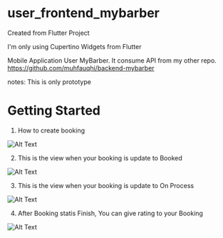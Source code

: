 # user_frontend_mybarber

Created from Flutter Project

I'm only using Cupertino Widgets from Flutter

Mobile Application User MyBarber.
It consume API from my other repo. https://github.com/muhfauqhi/backend-mybarber

notes: This is only prototype

# Getting Started


1. How to create booking

![Alt Text](https://media.giphy.com/media/Z0qwUgcc7fpPXCoT9a/giphy.gif)


2. This is the view when your booking is update to Booked

![Alt Text](https://media.giphy.com/media/zExs8YiKjZ1PI0G0OB/giphy.gif)

3. This is the view when your booking is update to On Process

![Alt Text](https://media.giphy.com/media/bj913HYFbhGvaQ4qzf/giphy.gif)

4. After Booking statis Finish, You can give rating to your Booking

![Alt Text](https://media.giphy.com/media/kNjV02nJRYEAJVGh8O/giphy.gif)
